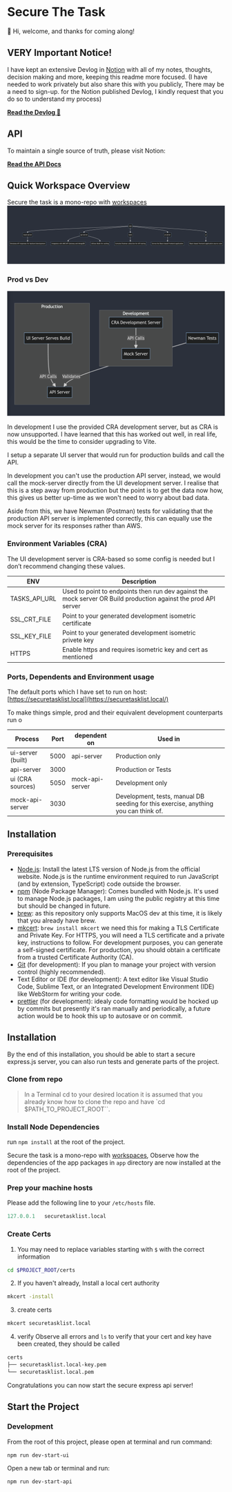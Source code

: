 # Secure The Task

👋 Hi, welcome, and thanks for coming along!

## VERY Important Notice!

I have kept an extensive Devlog in [Notion](https://www.notion.so/) with all of my notes, thoughts, decision making and more, keeping this readme more focused. (I have needed to work privately but also share this with you publicly, There may be a need to sign-up. for the Notion published Devlog, I kindly request that you do so to understand my process)

**[Read the Devlog 👀](https://perfect-rhodium-442.notion.site/THM-Devlog-Secure-the-Task-38c19eebba3c468986b4f93344015686)**

## API

To maintain a single source of truth, please visit Notion:

**[Read the API Docs](https://perfect-rhodium-442.notion.site/API-Design-dc3b9f79e37f43688783c9ba0322502b)**

## Quick Workspace Overview

Secure the task is a mono-repo with [workspaces](https://docs.npmjs.com/cli/v7/using-npm/workspaces)
![Workspace](./docs//charts/workspace.png)

### Prod vs Dev

![Untitled](./docs/charts/prod-vs-dev.png)

In development I use the provided CRA development server, but as CRA is now unsupported. I have learned that this has worked out well, in real life, this would be the time to consider upgrading to Vite.

I setup a separate UI server that would run for production builds and call the API.

In development you can't use the production API server, instead, we would call the mock-server directly from the UI development server. I realise that this is a step away from production but the point is to get the data now how, this gives us better up-time as we won't need to worry about bad data.

Aside from this, we have Newman (Postman) tests for validating that the production API server is implemented correctly, this can equally use the mock server for its responses rather than AWS.

### Environment Variables (CRA)

The UI development server is CRA-based so some config is needed but I don’t recommend changing these values.

| ENV           | Description                                                                                                     |     |
| ------------- | --------------------------------------------------------------------------------------------------------------- | --- |
| TASKS_API_URL | Used to point to endpoints then run dev against the mock server OR Build production against the prod API server |     |
| SSL_CRT_FILE  | Point to your generated development isometric certificate                                                       |     |
| SSL_KEY_FILE  | Point to your generated development isometric privete key                                                       |     |
| HTTPS         | Enable https and requires isometric key and cert as mentioned                                                   |     |

### Ports, Dependents and Environment usage

The default ports which I have set to run on host:
[https://securetasklist.local](https://securetasklist.local/)

To make things simple, prod and their equivalent development counterparts run o

| Process           | Port | dependent on    | Used in                                                                             |
| ----------------- | ---- | --------------- | ----------------------------------------------------------------------------------- |
| ui-server (built) | 5000 | api-server      | Production only                                                                     |
| api-server        | 3000 |                 | Production or Tests                                                                 |
| ui (CRA sources)  | 5050 | mock-api-server | Development only                                                                    |
| mock-api-server   | 3030 |                 | Development, tests, manual DB seeding for this exercise, anything you can think of. |

## Installation

### Prerequisites

- [Node.js](https://nodejs.org/en): Install the latest LTS version of Node.js from the official website. Node.js is the runtime environment required to run JavaScript (and by extension, TypeScript) code outside the browser.
- [npm](https://www.npmjs.com/) (Node Package Manager): Comes bundled with Node.js. It's used to manage Node.js packages, I am using the public registry at this time but should be changed in future.
- [brew](https://brew.sh/): as this repository only supports MacOS dev at this time, it is likely that you already have brew.
- [mkcert](https://formulae.brew.sh/formula/mkcert#default): `brew install mkcert` we need this for making a TLS Certificate and Private Key. For HTTPS, you will need a TLS certificate and a private key, instructions to follow. For development purposes, you can generate a self-signed certificate. For production, you should obtain a certificate from a trusted Certificate Authority (CA).
- [Git](https://git-scm.com/) (for development): If you plan to manage your project with version control (highly recommended).
- Text Editor or IDE (for development): A text editor like Visual Studio Code, Sublime Text, or an Integrated Development Environment (IDE) like WebStorm for writing your code.
- [prettier](https://prettier.io/) (for development): idealy code formatting would be hocked up by commits but presently it's ran manually and periodically, a future action would be to hook this up to autosave or on commit.

## Installation

By the end of this installation, you should be able to start a secure express.js server, you can also run tests and generate parts of the project.

### Clone from repo

> In a Terminal cd to your desired location it is assumed that you already know how to clone the repo and have `cd $PATH_TO_PROJECT_ROOT``.

### Install Node Dependencies

run `npm install` at the root of the project.

Secure the task is a mono-repo with [workspaces](https://docs.npmjs.com/cli/v7/using-npm/workspaces), Observe how the dependencies of the app packages in `app` directory are now installed at the root of the project.

### Prep your machine hosts

Please add the following line to your `/etc/hosts` file.

```python
127.0.0.1   securetasklist.local
```

### Create Certs

1. You may need to replace variables starting with `$` with the correct information

```bash
cd $PROJECT_ROOT/certs
```

2. If you haven't already, Install a local cert authority

```bash
mkcert -install
```

3. create certs

```bash
mkcert securetasklist.local
```

4. verify
   Observe all errors and `ls` to verify that your cert and key have been created, they should be called

```txt
certs
├── securetasklist.local-key.pem
└── securetasklist.local.pem
```

Congratulations you can now start the secure express api server!

## Start the Project

### Development

From the root of this project, please open at terminal and run command:

```bash
npm run dev-start-ui
```

Open a new tab or terminal and run:

```bash
npm run dev-start-api
```
